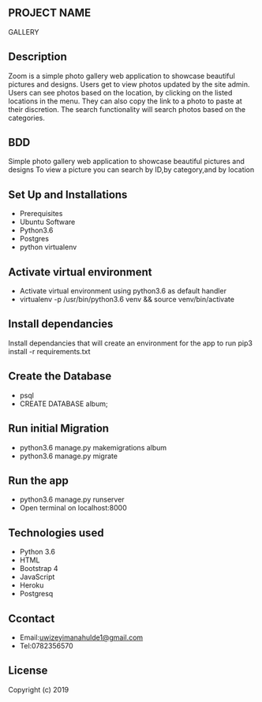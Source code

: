 ## PROJECT NAME
   GALLERY

## Description  
Zoom is a simple photo gallery web application to showcase beautiful pictures and designs. Users get to view photos updated by the site admin. Users can see photos based on the location, by clicking on the listed locations in the menu. They can also copy the link to a photo to paste at their discretion. The search functionality will search photos based on the categories.

## BDD
Simple photo gallery web application to showcase beautiful pictures and designs
To view a picture you can search by ID,by category,and by location

## Set Up and Installations
* Prerequisites
* Ubuntu Software
* Python3.6
* Postgres
* python virtualenv

## Activate virtual environment
* Activate virtual environment using python3.6 as default handler
* virtualenv -p /usr/bin/python3.6 venv && source venv/bin/activate

## Install dependancies
Install dependancies that will create an environment for the app to run pip3 install -r requirements.txt

## Create the Database
* psql
* CREATE DATABASE album;

## Run initial Migration
* python3.6 manage.py makemigrations album
* python3.6 manage.py migrate

## Run the app
* python3.6 manage.py runserver
* Open terminal on localhost:8000

## Technologies used
* Python 3.6
* HTML
* Bootstrap 4
* JavaScript
* Heroku
* Postgresq

## Ccontact
* Email:uwizeyimanahulde1@gmail.com
* Tel:0782356570

## License
Copyright (c) 2019


